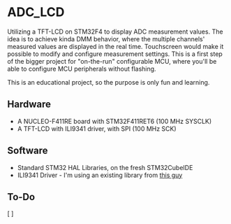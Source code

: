 # ADC_LCD

Utilizing a TFT-LCD on STM32F4 to display ADC measurement values. The idea is to achieve kinda DMM behavior, where the multiple channels' measured values are displayed in the real time. Touchscreen would make it possible to modify and configure measurement settings. This is a first step of the bigger project for "on-the-run" configurable MCU, where you'll be able to configure MCU peripherals without flashing.

This is an educational project, so the purpose is only fun and learning.

## Hardware 
 * A NUCLEO-F411RE board with STM32F411RET6 (100 MHz SYSCLK)
 * A TFT-LCD with ILI9341 driver, with SPI (100 MHz SCK)

## Software
 * Standard STM32 HAL Libraries, on the fresh STM32CubeIDE
 * ILI9341 Driver - I'm using an existing library from [this guy](https://github.com/martnak/STM32-ILI9341)

## To-Do

 [ ] 
